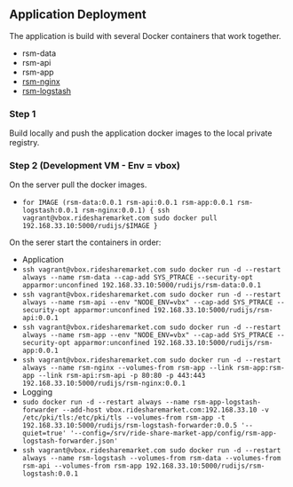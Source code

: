 ## Application Deployment

The application is build with several Docker containers that work together.

- rsm-data
- rsm-api
- rsm-app
- [rsm-nginx](../app/docker/nginx/README.md)
- [rsm-logstash](../app/docker/logstash/README.md)

### Step 1

Build locally and push the application docker images to the local private registry.

### Step 2 (Development VM - Env = vbox)

On the server pull the docker images.

- `for IMAGE (rsm-data:0.0.1 rsm-api:0.0.1 rsm-app:0.0.1 rsm-logstash:0.0.1 rsm-nginx:0.0.1) { ssh vagrant@vbox.ridesharemarket.com sudo docker pull 192.168.33.10:5000/rudijs/$IMAGE }`

On the serer start the containers in order:

- Application
- `ssh vagrant@vbox.ridesharemarket.com sudo docker run -d --restart always --name rsm-data --cap-add SYS_PTRACE --security-opt apparmor:unconfined 192.168.33.10:5000/rudijs/rsm-data:0.0.1`
- `ssh vagrant@vbox.ridesharemarket.com sudo docker run -d --restart always --name rsm-api --env "NODE_ENV=vbx" --cap-add SYS_PTRACE --security-opt apparmor:unconfined 192.168.33.10:5000/rudijs/rsm-api:0.0.1`
- `ssh vagrant@vbox.ridesharemarket.com sudo docker run -d --restart always --name rsm-app --env "NODE_ENV=vbx" --cap-add SYS_PTRACE --security-opt apparmor:unconfined 192.168.33.10:5000/rudijs/rsm-app:0.0.1`
- `ssh vagrant@vbox.ridesharemarket.com sudo docker run -d --restart always --name rsm-nginx --volumes-from rsm-app --link rsm-app:rsm-app --link rsm-api:rsm-api -p 80:80 -p 443:443 192.168.33.10:5000/rudijs/rsm-nginx:0.0.1`
- Logging
- `sudo docker run -d --restart always --name rsm-app-logstash-forwarder --add-host vbox.ridesharemarket.com:192.168.33.10 -v /etc/pki/tls:/etc/pki/tls --volumes-from rsm-app -t 192.168.33.10:5000/rudijs/rsm-logstash-forwarder:0.0.5 '--quiet=true' '--config=/srv/ride-share-market-app/config/rsm-app-logstash-forwarder.json'`
- `ssh vagrant@vbox.ridesharemarket.com sudo docker run -d --restart always --name rsm-logstash --volumes-from rsm-data --volumes-from rsm-api --volumes-from rsm-app 192.168.33.10:5000/rudijs/rsm-logstash:0.0.1`

